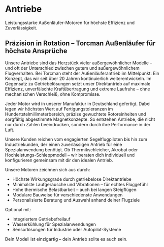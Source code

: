 <h1 class="page-title">Antriebe</h1>
<section class="product-detail">
  <p>Leistungsstarke Außenläufer-Motoren für höchste Effizienz und Zuverlässigkeit.</p>
</section>
<section class="text-content">
  <h2>Präzision in Rotation – Torcman Außenläufer für höchste Ansprüche</h2>
  <p>Unsere Antriebe sind das Herzstück vieler außergewöhnlicher Modelle – und oft der Unterschied zwischen gutem und außergewöhnlichem Flugverhalten. Bei Torcman steht der Außenläuferantrieb im Mittelpunkt: Ein Konzept, das wir seit über 20 Jahren kontinuierlich weiterentwickeln. Im Gegensatz zu Getriebelösungen setzt unser Direktantrieb auf maximale Effizienz, unverfälschte Kraftübertragung und extreme Laufruhe – ohne mechanischen Verschleiß, ohne Kompromisse.</p>
  <p>Jeder Motor wird in unserer Manufaktur in Deutschland gefertigt. Dabei legen wir höchsten Wert auf Fertigungstoleranzen im Hundertstelmillimeterbereich, präzise gewuchtete Rotoreinheiten und sorgfältig abgestimmte Magnetkonzepte. So entstehen Antriebe, die nicht nur durch Zahlen beeindrucken, sondern durch ihre Performance in der Luft.</p>
  <p>Unsere Kunden reichen vom engagierten Segelflugpiloten bis hin zum Industriekunden, der einen zuverlässigen Antrieb für eine Spezialanwendung benötigt. Ob Thermikschleicher, Akrobat oder Hochleistungs-Schleppmodell – wir beraten dich individuell und konfigurieren gemeinsam mit dir den idealen Antrieb.</p>
  <p>Unsere Motoren zeichnen sich aus durch:</p>
  <ul>
    <li>Höchste Wirkungsgrade durch getriebelose Direktantriebe</li>
    <li>Minimalste Laufgeräusche und Vibrationen – für echtes Fluggefühl</li>
    <li>Hohe thermische Belastbarkeit – auch bei langen Steigflügen</li>
    <li>Modulare Bauweise für verschiedenste Anwendungen</li>
    <li>Personalisierte Beratung und Auswahl anhand deiner Flugziele</li>
  </ul>
  <p>Optional mit:</p>
  <ul>
    <li>Integriertem Getriebefreilauf</li>
    <li>Wasserkühlung für Spezialanwendungen</li>
    <li>Sensorlösungen für Industrie oder Autopilot-Systeme</li>
  </ul>
  <p>Dein Modell ist einzigartig – dein Antrieb sollte es auch sein.</p>
</section>
